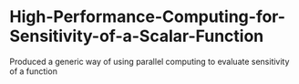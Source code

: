 # High-Performance-Computing-for-Sensitivity-of-a-Scalar-Function
Produced a generic way of using parallel computing to evaluate sensitivity of a function 
